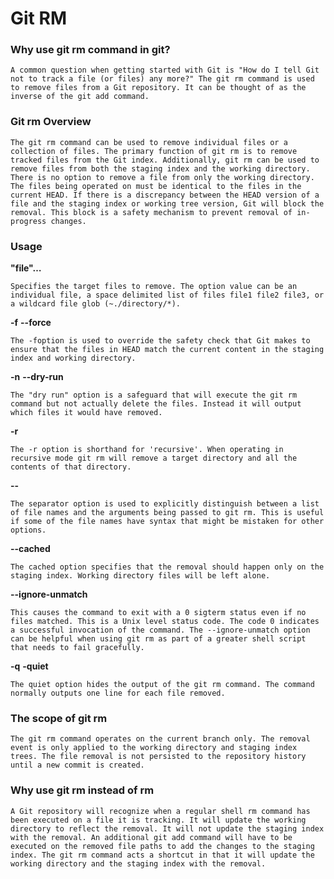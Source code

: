# Git RM

### Why use git rm command in git?
`A common question when getting started with Git is "How do I tell Git not to track a file (or files) any more?" The git rm command is used to remove files from a Git repository. It can be thought of as the inverse of the git add command.`

### Git rm Overview
`The git rm command can be used to remove individual files or a collection of files. The primary function of git rm is to remove tracked files from the Git index. Additionally, git rm can be used to remove files from both the staging index and the working directory. There is no option to remove a file from only the working directory. The files being operated on must be identical to the files in the current HEAD. If there is a discrepancy between the HEAD version of a file and the staging index or working tree version, Git will block the removal. This block is a safety mechanism to prevent removal of in-progress changes.`

### Usage

**"file"…​**

`Specifies the target files to remove. The option value can be an individual file, a space delimited list of files file1 file2 file3, or a wildcard file glob (~./directory/*).`

**-f**
**--force**

`The -foption is used to override the safety check that Git makes to ensure that the files in HEAD match the current content in the staging index and working directory.`

**-n**
**--dry-run**

`The "dry run" option is a safeguard that will execute the git rm command but not actually delete the files. Instead it will output which files it would have removed.`

**-r**

`The -r option is shorthand for 'recursive'. When operating in recursive mode git rm will remove a target directory and all the contents of that directory.`

**--**

`The separator option is used to explicitly distinguish between a list of file names and the arguments being passed to git rm. This is useful if some of the file names have syntax that might be mistaken for other options.`

**--cached**

`The cached option specifies that the removal should happen only on the staging index. Working directory files will be left alone.`

**--ignore-unmatch**

`This causes the command to exit with a 0 sigterm status even if no files matched. This is a Unix level status code. The code 0 indicates a successful invocation of the command. The --ignore-unmatch option can be helpful when using git rm as part of a greater shell script that needs to fail gracefully.`

**-q**
**-quiet**

`The quiet option hides the output of the git rm command. The command normally outputs one line for each file removed.`

### The scope of git rm

`The git rm command operates on the current branch only. The removal event is only applied to the working directory and staging index trees. The file removal is not persisted to the repository history until a new commit is created.`

### Why use git rm instead of rm

`A Git repository will recognize when a regular shell rm command has been executed on a file it is tracking. It will update the working directory to reflect the removal. It will not update the staging index with the removal. An additional git add command will have to be executed on the removed file paths to add the changes to the staging index. The git rm command acts a shortcut in that it will update the working directory and the staging index with the removal.`
